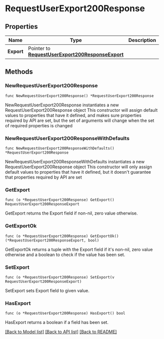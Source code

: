 # RequestUserExport200Response

## Properties

Name | Type | Description | Notes
------------ | ------------- | ------------- | -------------
**Export** | Pointer to [**RequestUserExport200ResponseExport**](RequestUserExport200ResponseExport.md) |  | [optional] 

## Methods

### NewRequestUserExport200Response

`func NewRequestUserExport200Response() *RequestUserExport200Response`

NewRequestUserExport200Response instantiates a new RequestUserExport200Response object
This constructor will assign default values to properties that have it defined,
and makes sure properties required by API are set, but the set of arguments
will change when the set of required properties is changed

### NewRequestUserExport200ResponseWithDefaults

`func NewRequestUserExport200ResponseWithDefaults() *RequestUserExport200Response`

NewRequestUserExport200ResponseWithDefaults instantiates a new RequestUserExport200Response object
This constructor will only assign default values to properties that have it defined,
but it doesn't guarantee that properties required by API are set

### GetExport

`func (o *RequestUserExport200Response) GetExport() RequestUserExport200ResponseExport`

GetExport returns the Export field if non-nil, zero value otherwise.

### GetExportOk

`func (o *RequestUserExport200Response) GetExportOk() (*RequestUserExport200ResponseExport, bool)`

GetExportOk returns a tuple with the Export field if it's non-nil, zero value otherwise
and a boolean to check if the value has been set.

### SetExport

`func (o *RequestUserExport200Response) SetExport(v RequestUserExport200ResponseExport)`

SetExport sets Export field to given value.

### HasExport

`func (o *RequestUserExport200Response) HasExport() bool`

HasExport returns a boolean if a field has been set.


[[Back to Model list]](../README.md#documentation-for-models) [[Back to API list]](../README.md#documentation-for-api-endpoints) [[Back to README]](../README.md)


